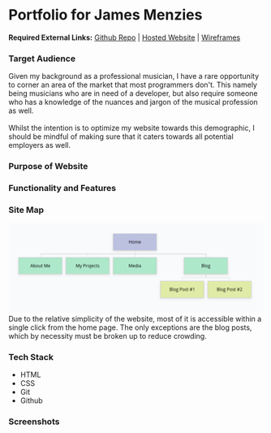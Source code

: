 # Portfolio for James Menzies

**Required External Links:**   [Github Repo](https://github.com/redbrickhut/James_Menzies_Portfolio) |  [Hosted Website]() | [Wireframes](./docs/wireframes.pdf)

### Target Audience

Given my background as a professional musician, I have a rare opportunity to corner an area of the market that most programmers don't. This namely being musicians who are in need of a developer, but also require someone who has a knowledge of the nuances and jargon of the musical profession as well.\
\
Whilst the intention is to optimize my website towards this demographic, I should be mindful of making sure that it caters towards all potential employers as well.
### Purpose of Website

### Functionality and Features

### Site Map

![Site map](docs/sitemap.png)
Due to the relative simplicity of the website, most of it is accessible within a single click from the home page. The only exceptions are the blog posts, which by necessity must be broken up to reduce crowding. 

### Tech Stack
* HTML
* CSS
* Git
* Github

### Screenshots



